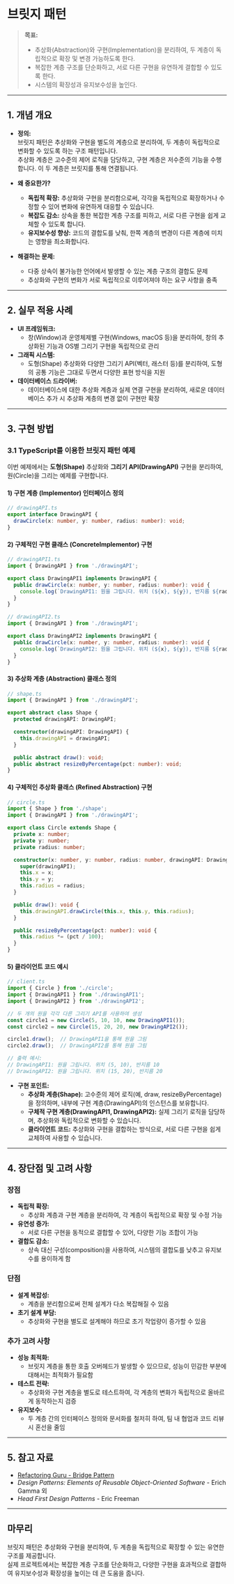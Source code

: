 # 브릿지 패턴

> **목표:**  
> - 추상화(Abstraction)와 구현(Implementation)을 분리하여, 두 계층이 독립적으로 확장 및 변경 가능하도록 한다.  
> - 복잡한 계층 구조를 단순화하고, 서로 다른 구현을 유연하게 결합할 수 있도록 한다.  
> - 시스템의 확장성과 유지보수성을 높인다.

---

## 1. 개념 개요

- **정의:**  
  브릿지 패턴은 추상화와 구현을 별도의 계층으로 분리하여, 두 계층이 독립적으로 변화할 수 있도록 하는 구조 패턴입니다.  
  추상화 계층은 고수준의 제어 로직을 담당하고, 구현 계층은 저수준의 기능을 수행합니다. 이 두 계층은 브릿지를 통해 연결됩니다.

- **왜 중요한가?**  
  - **독립적 확장:** 추상화와 구현을 분리함으로써, 각각을 독립적으로 확장하거나 수정할 수 있어 변화에 유연하게 대응할 수 있습니다.  
  - **복잡도 감소:** 상속을 통한 복잡한 계층 구조를 피하고, 서로 다른 구현을 쉽게 교체할 수 있도록 합니다.  
  - **유지보수성 향상:** 코드의 결합도를 낮춰, 한쪽 계층의 변경이 다른 계층에 미치는 영향을 최소화합니다.

- **해결하는 문제:**  
  - 다중 상속이 불가능한 언어에서 발생할 수 있는 계층 구조의 결합도 문제  
  - 추상화와 구현의 변화가 서로 독립적으로 이루어져야 하는 요구 사항을 충족

---

## 2. 실무 적용 사례

- **UI 프레임워크:**  
  - 창(Window)과 운영체제별 구현(Windows, macOS 등)을 분리하여, 창의 추상화된 기능과 OS별 그리기 구현을 독립적으로 관리
- **그래픽 시스템:**  
  - 도형(Shape) 추상화와 다양한 그리기 API(벡터, 래스터 등)를 분리하여, 도형의 공통 기능은 그대로 두면서 다양한 표현 방식을 지원
- **데이터베이스 드라이버:**  
  - 데이터베이스에 대한 추상화 계층과 실제 연결 구현을 분리하여, 새로운 데이터베이스 추가 시 추상화 계층의 변경 없이 구현만 확장

---

## 3. 구현 방법

### 3.1 TypeScript를 이용한 브릿지 패턴 예제

이번 예제에서는 **도형(Shape)** 추상화와 **그리기 API(DrawingAPI)** 구현을 분리하여, 원(Circle)을 그리는 예제를 구현합니다.

#### **1) 구현 계층 (Implementor) 인터페이스 정의**

```typescript
// drawingAPI.ts
export interface DrawingAPI {
  drawCircle(x: number, y: number, radius: number): void;
}
```

#### **2) 구체적인 구현 클래스 (ConcreteImplementor) 구현**

```typescript
// drawingAPI1.ts
import { DrawingAPI } from './drawingAPI';

export class DrawingAPI1 implements DrawingAPI {
  public drawCircle(x: number, y: number, radius: number): void {
    console.log(`DrawingAPI1: 원을 그립니다. 위치 (${x}, ${y}), 반지름 ${radius}`);
  }
}
```

```typescript
// drawingAPI2.ts
import { DrawingAPI } from './drawingAPI';

export class DrawingAPI2 implements DrawingAPI {
  public drawCircle(x: number, y: number, radius: number): void {
    console.log(`DrawingAPI2: 원을 그립니다. 위치 (${x}, ${y}), 반지름 ${radius}`);
  }
}
```

#### **3) 추상화 계층 (Abstraction) 클래스 정의**

```typescript
// shape.ts
import { DrawingAPI } from './drawingAPI';

export abstract class Shape {
  protected drawingAPI: DrawingAPI;

  constructor(drawingAPI: DrawingAPI) {
    this.drawingAPI = drawingAPI;
  }

  public abstract draw(): void;
  public abstract resizeByPercentage(pct: number): void;
}
```

#### **4) 구체적인 추상화 클래스 (Refined Abstraction) 구현**

```typescript
// circle.ts
import { Shape } from './shape';
import { DrawingAPI } from './drawingAPI';

export class Circle extends Shape {
  private x: number;
  private y: number;
  private radius: number;

  constructor(x: number, y: number, radius: number, drawingAPI: DrawingAPI) {
    super(drawingAPI);
    this.x = x;
    this.y = y;
    this.radius = radius;
  }

  public draw(): void {
    this.drawingAPI.drawCircle(this.x, this.y, this.radius);
  }

  public resizeByPercentage(pct: number): void {
    this.radius *= (pct / 100);
  }
}
```

#### **5) 클라이언트 코드 예시**

```typescript
// client.ts
import { Circle } from './circle';
import { DrawingAPI1 } from './drawingAPI1';
import { DrawingAPI2 } from './drawingAPI2';

// 두 개의 원을 각각 다른 그리기 API를 사용하여 생성
const circle1 = new Circle(5, 10, 10, new DrawingAPI1());
const circle2 = new Circle(15, 20, 20, new DrawingAPI2());

circle1.draw();  // DrawingAPI1을 통해 원을 그림
circle2.draw();  // DrawingAPI2를 통해 원을 그림

// 출력 예시:
// DrawingAPI1: 원을 그립니다. 위치 (5, 10), 반지름 10
// DrawingAPI2: 원을 그립니다. 위치 (15, 20), 반지름 20
```

- **구현 포인트:**  
  - **추상화 계층(Shape):** 고수준의 제어 로직(예, draw, resizeByPercentage)을 정의하며, 내부에 구현 계층(DrawingAPI)의 인스턴스를 보유합니다.  
  - **구체적 구현 계층(DrawingAPI1, DrawingAPI2):** 실제 그리기 로직을 담당하며, 추상화와 독립적으로 변화할 수 있습니다.  
  - **클라이언트 코드:** 추상화와 구현을 결합하는 방식으로, 서로 다른 구현을 쉽게 교체하여 사용할 수 있습니다.

---

## 4. 장단점 및 고려 사항

### 장점
- **독립적 확장:**  
  - 추상화 계층과 구현 계층을 분리하여, 각 계층이 독립적으로 확장 및 수정 가능
- **유연성 증가:**  
  - 서로 다른 구현을 동적으로 결합할 수 있어, 다양한 기능 조합이 가능
- **결합도 감소:**  
  - 상속 대신 구성(composition)을 사용하여, 시스템의 결합도를 낮추고 유지보수를 용이하게 함

### 단점
- **설계 복잡성:**  
  - 계층을 분리함으로써 전체 설계가 다소 복잡해질 수 있음
- **초기 설계 부담:**  
  - 추상화와 구현을 별도로 설계해야 하므로 초기 작업량이 증가할 수 있음

### 추가 고려 사항
- **성능 최적화:**  
  - 브릿지 계층을 통한 호출 오버헤드가 발생할 수 있으므로, 성능이 민감한 부분에 대해서는 최적화가 필요함
- **테스트 전략:**  
  - 추상화와 구현 계층을 별도로 테스트하여, 각 계층의 변화가 독립적으로 올바르게 동작하는지 검증
- **유지보수:**  
  - 두 계층 간의 인터페이스 정의와 문서화를 철저히 하여, 팀 내 협업과 코드 리뷰 시 혼선을 줄임

---

## 5. 참고 자료

- [Refactoring Guru - Bridge Pattern](https://refactoring.guru/design-patterns/bridge)  
- _Design Patterns: Elements of Reusable Object-Oriented Software_ - Erich Gamma 외  
- _Head First Design Patterns_ - Eric Freeman

---

## 마무리

브릿지 패턴은 추상화와 구현을 분리하여, 두 계층을 독립적으로 확장할 수 있는 유연한 구조를 제공합니다.  
실제 프로젝트에서는 복잡한 계층 구조를 단순화하고, 다양한 구현을 효과적으로 결합하여 유지보수성과 확장성을 높이는 데 큰 도움을 줍니다.